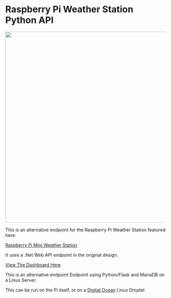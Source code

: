# Raspberry Pi Weather Station Python API

<img src="http://i.imgur.com/0fuAdsS.jpg" width="600px">


This is an alternative endpoint for the Raspberry Pi Weather Station featured here:

[Raspberry Pi Mini Weather Station](https://github.com/JeremyMorgan/Raspberry_Pi_Weather_Station)

It uses a .Net Web API endpoint in the original design. 

[View The Dashboard Here](http://jeremymorgan.github.io/Raspberry_Pi_Weather_Station/#/)

This is an alternative endpoint Endpoint using Python/Flask and MariaDB on a Linux Server. 


This can be run on the Pi itself, or on a [Digital Ocean](https://www.digitalocean.com/?refcode=ca6f81fa42b4) Linux Droplet 
